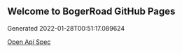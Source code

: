 ## Welcome to BogerRoad GitHub Pages

Generated 2022-01-28T00:51:17.089624

[Open Api Spec](./openapi.yaml)
